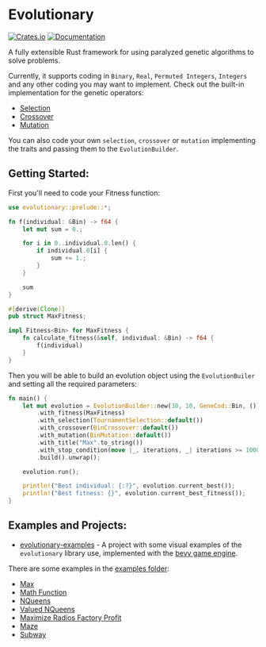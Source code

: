 # Evolutionary

[![Crates.io](https://img.shields.io/crates/v/evolutionary.svg)](https://crates.io/crates/evolutionary)
[![Documentation](https://docs.rs/evolutionary/badge.svg)](https://docs.rs/evolutionary)

A fully extensible Rust framework for using paralyzed genetic algorithms to solve problems. 

Currently, it supports coding in `Binary`, `Real`, `Permuted Integers`, `Integers` and any other coding you may want to 
implement. Check out the built-in implementation for the genetic operators:

- [Selection](./src/selection)
- [Crossover](./src/crossover)
- [Mutation](./src/mutation)

You can also code your own `selection`, `crossover` or `mutation` implementing the traits and passing them to the 
`EvolutionBuilder`.

## Getting Started:

First you'll need to code your Fitness function:

```rust
use evolutionary::prelude::*; 

fn f(individual: &Bin) -> f64 {
    let mut sum = 0.;

    for i in 0..individual.0.len() {
        if individual.0[i] {
            sum += 1.;
        }
    }

    sum
}

#[derive(Clone)]
pub struct MaxFitness;

impl Fitness<Bin> for MaxFitness {
    fn calculate_fitness(&self, individual: &Bin) -> f64 {
        f(individual)
    }
}
```

Then you will be able to build an evolution object using the `EvolutionBuiler` and setting all the required parameters:

```rust
fn main() {
    let mut evolution = EvolutionBuilder::new(30, 10, GeneCod::Bin, ())
        .with_fitness(MaxFitness)
        .with_selection(TournamentSelection::default())
        .with_crossover(BinCrossover::default())
        .with_mutation(BinMutation::default())
        .with_title("Max".to_string())
        .with_stop_condition(move |_, iterations, _| iterations >= 1000)
        .build().unwrap();

    evolution.run();

    println!("Best individual: {:?}", evolution.current_best());
    println!("Best fitness: {}", evolution.current_best_fitness());
}
```

## Examples and Projects:

* [evolutionary-examples](https://github.com/IgorFroehner/evolutionary-examples) - A project with some visual 
  examples of the `evolutionary` library use, implemented with the [bevy game engine](https://bevyengine.org/).

There are some examples in the [examples folder](./examples):
* [Max](./examples/bin_max)
* [Math Function](./examples/math_func)
* [NQueens](./examples/nqueens)
* [Valued NQueens](./examples/nqueens_valued)
* [Maximize Radios Factory Profit](./examples/radios)
* [Maze](./examples/maze)
* [Subway](./examples/subway)
